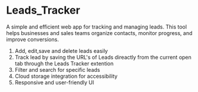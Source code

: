 # Leads_Tracker
A simple and efficient web app for tracking and managing leads. This tool helps businesses and sales teams organize contacts, monitor progress, and improve conversions.
1. Add, edit,save and delete leads easily
2. Track lead by saving the URL's of Leads direactly from the current open tab through the Leads Tracker extention
3. Filter and search for specific leads
4. Cloud storage integration for accessibility
5. Responsive and user-friendly UI
